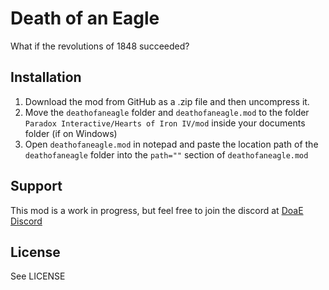 # Death of an Eagle
What if the revolutions of 1848 succeeded?
## Installation
1. Download the mod from GitHub as a .zip file and then uncompress it.
2. Move the `deathofaneagle` folder and `deathofaneagle.mod` to the folder `Paradox Interactive/Hearts of Iron IV/mod` inside your documents folder (if on Windows)
3. Open `deathofaneagle.mod` in notepad and paste the location path of the `deathofaneagle` folder into the `path=""` section of `deathofaneagle.mod`
## Support
This mod is a work in progress, but feel free to join the discord at [DoaE Discord](https://discord.gg/f7vd6bEfS9)
## License
See LICENSE
